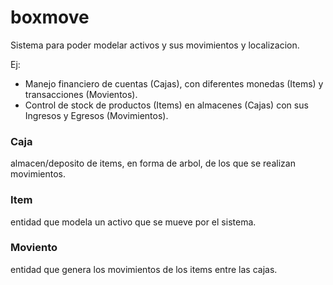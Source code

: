 # boxmove

Sistema para poder modelar activos y sus movimientos y localizacion.

Ej:
- Manejo financiero de cuentas (Cajas), con diferentes monedas (Items) y transacciones (Movientos).
- Control de stock de productos (Items) en almacenes (Cajas) con sus Ingresos y Egresos (Movimientos).

### Caja
almacen/deposito de items, en forma de arbol, de los que se realizan movimientos.

### Item
entidad que modela un activo que se mueve por el sistema.

### Moviento
entidad que genera los movimientos de los items entre las cajas.
